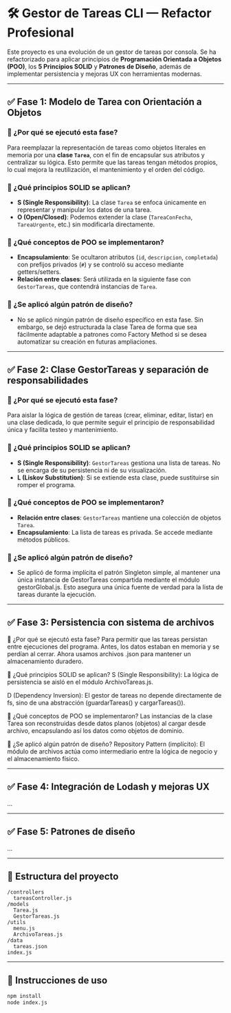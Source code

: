 # 🛠️ Gestor de Tareas CLI — Refactor Profesional

Este proyecto es una evolución de un gestor de tareas por consola. Se ha refactorizado para aplicar principios de **Programación Orientada a Objetos (POO)**, los **5 Principios SOLID** y **Patrones de Diseño**, además de implementar persistencia y mejoras UX con herramientas modernas.

---

## ✅ Fase 1: Modelo de Tarea con Orientación a Objetos

### 📌 ¿Por qué se ejecutó esta fase?
Para reemplazar la representación de tareas como objetos literales en memoria por una **clase `Tarea`**, con el fin de encapsular sus atributos y centralizar su lógica. Esto permite que las tareas tengan métodos propios, lo cual mejora la reutilización, el mantenimiento y el orden del código.

### 🧠 ¿Qué principios SOLID se aplican?
- **S (Single Responsibility)**: La clase `Tarea` se enfoca únicamente en representar y manipular los datos de una tarea.
- **O (Open/Closed)**: Podemos extender la clase (`TareaConFecha`, `TareaUrgente`, etc.) sin modificarla directamente.

### 🧱 ¿Qué conceptos de POO se implementaron?
- **Encapsulamiento**: Se ocultaron atributos (`id`, `descripcion`, `completada`) con prefijos privados (`#`) y se controló su acceso mediante getters/setters.
- **Relación entre clases**: Será utilizada en la siguiente fase con `GestorTareas`, que contendrá instancias de `Tarea`.

### 🧩 ¿Se aplicó algún patrón de diseño?
- No se aplicó ningún patrón de diseño específico en esta fase. Sin embargo, se dejó estructurada la clase Tarea de forma que sea fácilmente adaptable a patrones como Factory Method si se desea automatizar su creación en futuras ampliaciones.

---

## ✅ Fase 2: Clase GestorTareas y separación de responsabilidades

### 📌 ¿Por qué se ejecutó esta fase?
Para aislar la lógica de gestión de tareas (crear, eliminar, editar, listar) en una clase dedicada, lo que permite seguir el principio de responsabilidad única y facilita testeo y mantenimiento.

### 🧠 ¿Qué principios SOLID se aplican?
- **S (Single Responsibility)**: `GestorTareas` gestiona una lista de tareas. No se encarga de su persistencia ni de su visualización.
- **L (Liskov Substitution)**: Si se extiende esta clase, puede sustituirse sin romper el programa.

### 🧱 ¿Qué conceptos de POO se implementaron?
- **Relación entre clases**: `GestorTareas` mantiene una colección de objetos `Tarea`.
- **Encapsulamiento**: La lista de tareas es privada. Se accede mediante métodos públicos.

### 🧩 ¿Se aplicó algún patrón de diseño?
- Se aplicó de forma implícita el patrón Singleton simple, al mantener una única instancia de GestorTareas compartida mediante el módulo gestorGlobal.js. Esto asegura una única fuente de verdad para la lista de tareas durante la ejecución.

---

## ✅ Fase 3: Persistencia con sistema de archivos

📌 ¿Por qué se ejecutó esta fase?
Para permitir que las tareas persistan entre ejecuciones del programa. Antes, los datos estaban en memoria y se perdían al cerrar. Ahora usamos archivos .json para mantener un almacenamiento duradero.

🧠 ¿Qué principios SOLID se aplican?
S (Single Responsibility): La lógica de persistencia se aisló en el módulo ArchivoTareas.js.

D (Dependency Inversion): El gestor de tareas no depende directamente de fs, sino de una abstracción (guardarTareas() y cargarTareas()).

🧱 ¿Qué conceptos de POO se implementaron?
Las instancias de la clase Tarea son reconstruidas desde datos planos (objetos) al cargar desde archivo, encapsulando así los datos como objetos de dominio.

🧩 ¿Se aplicó algún patrón de diseño?
Repository Pattern (implícito): El módulo de archivos actúa como intermediario entre la lógica de negocio y el almacenamiento físico.

---

## ✅ Fase 4: Integración de Lodash y mejoras UX

...

---

## ✅ Fase 5: Patrones de diseño

...

---

## 📁 Estructura del proyecto

```
/controllers
  tareasController.js
/models
  Tarea.js
  GestorTareas.js
/utils
  menu.js
  ArchivoTareas.js
/data
  tareas.json
index.js
```

---

## 🚀 Instrucciones de uso

```bash
npm install
node index.js
```
